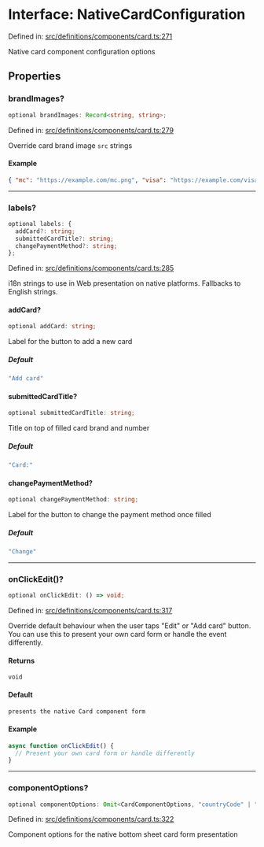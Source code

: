# Interface: NativeCardConfiguration

Defined in: [src/definitions/components/card.ts:271](https://github.com/Fiksuruoka-fi/capacitor-adyen/blob/ec0298b54122e01d83010c917a8a16a8b41bbdb4/src/definitions/components/card.ts#L271)

Native card component configuration options

## Properties

### brandImages?

```ts
optional brandImages: Record<string, string>;
```

Defined in: [src/definitions/components/card.ts:279](https://github.com/Fiksuruoka-fi/capacitor-adyen/blob/ec0298b54122e01d83010c917a8a16a8b41bbdb4/src/definitions/components/card.ts#L279)

Override card brand image `src` strings

#### Example

```json
{ "mc": "https://example.com/mc.png", "visa": "https://example.com/visa.png" }
```

***

### labels?

```ts
optional labels: {
  addCard?: string;
  submittedCardTitle?: string;
  changePaymentMethod?: string;
};
```

Defined in: [src/definitions/components/card.ts:285](https://github.com/Fiksuruoka-fi/capacitor-adyen/blob/ec0298b54122e01d83010c917a8a16a8b41bbdb4/src/definitions/components/card.ts#L285)

i18n strings to use in Web presentation on native platforms.
Fallbacks to English strings.

#### addCard?

```ts
optional addCard: string;
```

Label for the button to add a new card

##### Default

```ts
"Add card"
```

#### submittedCardTitle?

```ts
optional submittedCardTitle: string;
```

Title on top of filled card brand and number

##### Default

```ts
"Card:"
```

#### changePaymentMethod?

```ts
optional changePaymentMethod: string;
```

Label for the button to change the payment method once filled

##### Default

```ts
"Change"
```

***

### onClickEdit()?

```ts
optional onClickEdit: () => void;
```

Defined in: [src/definitions/components/card.ts:317](https://github.com/Fiksuruoka-fi/capacitor-adyen/blob/ec0298b54122e01d83010c917a8a16a8b41bbdb4/src/definitions/components/card.ts#L317)

Override default behaviour when the user taps "Edit" or "Add card" button.
You can use this to present your own card form or handle the event differently.

#### Returns

`void`

#### Default

```ts
presents the native Card component form
```

#### Example

```typescript
async function onClickEdit() {
  // Present your own card form or handle differently
}
```

***

### componentOptions?

```ts
optional componentOptions: Omit<CardComponentOptions, "countryCode" | "amount" | "currencyCode">;
```

Defined in: [src/definitions/components/card.ts:322](https://github.com/Fiksuruoka-fi/capacitor-adyen/blob/ec0298b54122e01d83010c917a8a16a8b41bbdb4/src/definitions/components/card.ts#L322)

Component options for the native bottom sheet card form presentation
